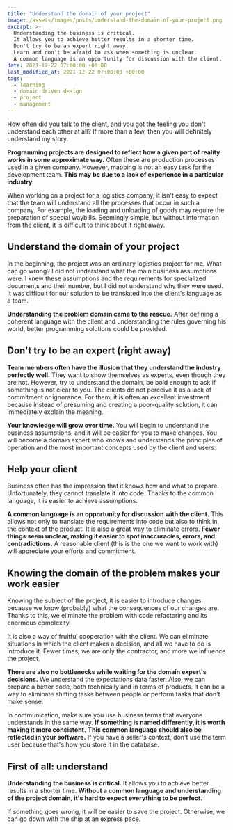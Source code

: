 ```yaml
---
title: "Understand the domain of your project"
image: /assets/images/posts/understand-the-domain-of-your-project.png
excerpt: >-
  Understanding the business is critical.
  It allows you to achieve better results in a shorter time.
  Don't try to be an expert right away.
  Learn and don't be afraid to ask when something is unclear.
  A common language is an opportunity for discussion with the client.
date: 2021-12-22 07:00:00 +00:00
last_modified_at: 2021-12-22 07:00:00 +00:00
tags:
  - learning
  - domain driven design
  - project
  - management
---
```


  How often did you talk to the client, and you got the feeling you don't understand each other at all?
  If more than a few, then you will definitely understand my story.

  **Programming projects are designed to reflect how a given part of reality works in some approximate way.**
  Often these are production processes used in a given company.
  However, mapping is not an easy task for the development team.
  **This may be due to a lack of experience in a particular industry.**

  When working on a project for a logistics company, it isn't easy to expect that the team will understand all the processes that occur in such a company.
  For example, the loading and unloading of goods may require the preparation of special waybills.
  Seemingly simple, but without information from the client, it is difficult to think about it right away.

## Understand the domain of your project

  In the beginning, the project was an ordinary logistics project for me.
  What can go wrong?
  I did not understand what the main business assumptions were.
  I knew these assumptions and the requirements for specialized documents and their number, but I did not understand why they were used.
  It was difficult for our solution to be translated into the client's language as a team.

  **Understanding the problem domain came to the rescue.**
  After defining a coherent language with the client and understanding the rules governing his world, better programming solutions could be provided.

## Don't try to be an expert (right away)

  **Team members often have the illusion that they understand the industry perfectly well.**
  They want to show themselves as experts, even though they are not.
  However, try to understand the domain, be bold enough to ask if something is not clear to you.
  The clients do not perceive it as a lack of commitment or ignorance.
  For them, it is often an excellent investment because instead of presuming and creating a poor-quality solution, it can immediately explain the meaning.

  **Your knowledge will grow over time.**
  You will begin to understand the business assumptions, and it will be easier for you to make changes.
  You will become a domain expert who knows and understands the principles of operation and the most important concepts used by the client and users.

## Help your client

  Business often has the impression that it knows how and what to prepare.
  Unfortunately, they cannot translate it into code.
  Thanks to the common language, it is easier to achieve assumptions.

  **A common language is an opportunity for discussion with the client.**
  This allows not only to translate the requirements into code but also to think in the context of the product.
  It is also a great way to eliminate errors.
  **Fewer things seem unclear, making it easier to spot inaccuracies, errors, and contradictions.**
  A reasonable client (this is the one we want to work with) will appreciate your efforts and commitment.

## Knowing the domain of the problem makes your work easier

  Knowing the subject of the project, it is easier to introduce changes because we know (probably) what the consequences of our changes are.
  Thanks to this, we eliminate the problem with code refactoring and its enormous complexity.

  It is also a way of fruitful cooperation with the client.
  We can eliminate situations in which the client makes a decision, and all we have to do is introduce it.
  Fewer times, we are only the contractor, and more we influence the project.

  **There are also no bottlenecks while waiting for the domain expert's decisions.**
  We understand the expectations data faster.
  Also, we can prepare a better code, both technically and in terms of products.
  It can be a way to eliminate shifting tasks between people or perform tasks that don't make sense.

  In communication, make sure you use business terms that everyone understands in the same way.
  **If something is named differently, it is worth making it more consistent.**
  **This common language should also be reflected in your software.**
  If you have a seller's context, don't use the term user because that's how you store it in the database.

## First of all: understand

  **Understanding the business is critical.**
  It allows you to achieve better results in a shorter time.
  **Without a common language and understanding of the project domain, it's hard to expect everything to be perfect.**

  If something goes wrong, it will be easier to save the project.
  Otherwise, we can go down with the ship at an express pace.
